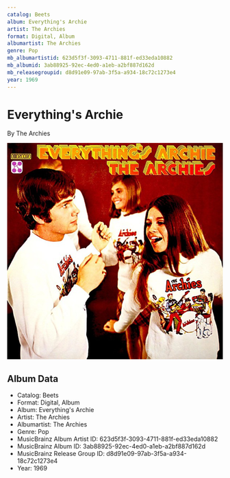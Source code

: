 ```yaml
---
catalog: Beets
album: Everything's Archie
artist: The Archies
format: Digital, Album
albumartist: The Archies
genre: Pop
mb_albumartistid: 623d5f3f-3093-4711-881f-ed33eda10882
mb_albumid: 3ab88925-92ec-4ed0-a1eb-a2bf887d162d
mb_releasegroupid: d8d91e09-97ab-3f5a-a934-18c72c1273e4
year: 1969
---
```


# Everything's Archie

By The Archies

![](../../assets/beetscovers/The_Archies-Everythings_Archie.jpg)

## Album Data

- Catalog: Beets
- Format: Digital, Album
- Album: Everything's Archie
- Artist: The Archies
- Albumartist: The Archies
- Genre: Pop
- MusicBrainz Album Artist ID: 623d5f3f-3093-4711-881f-ed33eda10882
- MusicBrainz Album ID: 3ab88925-92ec-4ed0-a1eb-a2bf887d162d
- MusicBrainz Release Group ID: d8d91e09-97ab-3f5a-a934-18c72c1273e4
- Year: 1969

